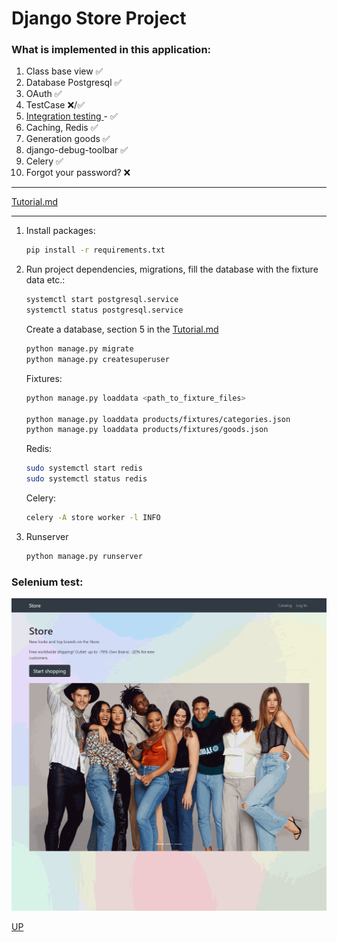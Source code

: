 # **Django Store Project**

### What is implemented in this application:

<a name="top"></a>

1. Class base view &#9989;
2. Database Postgresql &#9989;
3. OAuth &#9989;
4. TestCase &#10060;/&#9989;
5. <a href="#Integration_testing"> Integration testing </a> - &#9989;
6. Caching, Redis &#9989;
7. Generation goods &#9989;
8. django-debug-toolbar &#9989;
9. Celery &#9989;
10. Forgot your password? &#10060;


---


<a href="Tutorial.md">Tutorial.md</a>

---

1. Install packages:
   ```bash
   pip install -r requirements.txt
   ```
2. Run project dependencies, migrations, fill the database with the fixture data etc.:

   ```bash
   systemctl start postgresql.service 
   systemctl status postgresql.service
   ```
   
   Create a database, section 5 in the <a href="Tutorial.md">Tutorial.md</a>
  
   ```bash
   python manage.py migrate
   python manage.py createsuperuser
   ```
   Fixtures:
   ```bash
   python manage.py loaddata <path_to_fixture_files>
   
   python manage.py loaddata products/fixtures/categories.json
   python manage.py loaddata products/fixtures/goods.json
   ```
   Redis:
   ```bash
   sudo systemctl start redis
   sudo systemctl status redis 
   ```
   Celery:   
   ```bash
   celery -A store worker -l INFO
   ```

3. Runserver
   ```bash
   python manage.py runserver
   ```



### Selenium test:
<a name="Integration_testing"></a>
![tests_integration_animation.gif](docs%2Ftests_integration_animation.gif)



<a href="#top">UP</a>